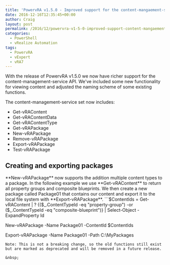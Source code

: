 ```yaml
---
title: 'PowervRA v1.5.0 - Improved support for the content-mangaement-service API'
date: 2016-12-16T12:35:45+00:00
author: Craig
layout: post
permalink: /2016/12/powervra-v1-5-0-improved-support-content-mangaement-service-api.html
categories:
  - PowerShell
  - vRealize Automation
tags:
  - PowervRA
  - vExpert
  - vRA7
---
```

With the release of PowervRA v1.5.0 we now have richer support for the content-management-service API. We've included some new functionality for viewing content and adjusted the naming scheme of some existing functions.

<!--more-->

The content-management-service set now includes:

 * Get-vRAContent
 * Get-vRAContentData
 * Get-vRAContentType
 * Get-vRAPackage
 * New-vRAPackage
 * Remove-vRAPackage
 * Export-vRAPackage
 * Test-vRAPackage

<h2>Creating and exporting packages</h2>
**New-vRAPackage** now supports the addition multiple content types to a package. In the following example we use **Get-vRAContent** to return all property groups and composite blueprints. We then create a new package called Package01 that contains our content and export it to the local file system with **Export-vRAPackage**.
```$ContentIds = Get-vRAContent | ? {($_.ContentTypeId -eq "property-group") -or ($_.ContentTypeId -eq "composite-blueprint")} | Select-Object -ExpandProperty Id

New-vRAPackage -Name Package01 -ContentId $ContentIds

Export-vRAPackage -Name Package01 -Path C:\MyPackages
```
Note: This is not a breaking change, so the old functions still exist but are marked as deprecated and will be removed in a future release.

&nbsp;
